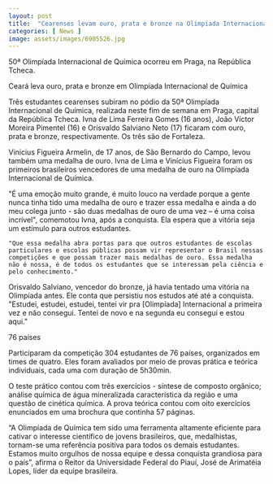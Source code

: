 ```yaml
---
layout: post
title:  "Cearenses levam ouro, prata e bronze na Olimpíada Internacional de Química"
categories: [ News ]
image: assets/images/6905526.jpg
---
```

50ª Olimpíada Internacional de Química ocorreu em Praga, na República Tcheca.

Ceará leva ouro, prata e bronze em Olimpíada Internacional de Química

Três estudantes cearenses subiram no pódio da 50ª Olimpíada Internacional de Química, realizada neste fim de semana em Praga, capital da República Tcheca. Ivna de Lima Ferreira Gomes (16 anos), João Víctor Moreira Pimentel (16) e Orisvaldo Salviano Neto (17) ficaram com ouro, prata e bronze, respectivamente. Os três são de Fortaleza.

Vinícius Figueira Armelin, de 17 anos, de São Bernardo do Campo, levou também uma medalha de ouro. Ivna de Lima e Vinícius Figueira foram os primeiros brasileiros vencedores de uma medalha de ouro na Olimpíada Internacional de Química.

"É uma emoção muito grande, é muito louco na verdade porque a gente nunca tinha tido uma medalha de ouro e trazer essa medalha e ainda a do meu colega junto - são duas medalhas de ouro de uma vez – é uma coisa incrível", comemotou Ivna, após a conquista. Ela espera que a vitória seja um estímulo para outros estudantes.

    "Que essa medalha abra portas para que outros estudantes de escolas particulares e escolas públicas possam vir representar o Brasil nessas competições e que possam trazer mais medalhas de ouro. Essa medalha não é nossa, é de todos os estudantes que se interessam pela ciência e pelo conhecimento."

Orisvaldo Salviano, vencedor do bronze, já havia tentado uma vitória na Olimpíada antes. Ele conta que persistiu nos estudos até até a conquista. "Estudei, estudei, estudei, tentei vir pra [Olimpíada] Internacional a primeira vez e não consegui. Tentei de novo e na segunda eu consegui e estou aqui."

76 países

Participaram da competição 304 estudantes de 76 países, organizados em times de quatro. Eles foram avaliados por meio de provas prática e teórica individuais, cada uma com duração de 5h30min.

O teste prático contou com três exercícios - síntese de composto orgânico; análise química de água mineralizada característica da região e uma questão de cinética química. A prova teórica contou com oito exercícios enunciados em uma brochura que continha 57 páginas.

“A Olimpíada de Química tem sido uma ferramenta altamente eficiente para cativar o interesse científico de jovens brasileiros, que, medalhistas, tornam-se uma referência positiva para todos os demais estudantes. Estamos muito orgulhos de nossa equipe e dessa conquista grandiosa para o país”, afirma o Reitor da Universidade Federal do Piauí, José de Arimatéia Lopes, líder da equipe brasileira. 
